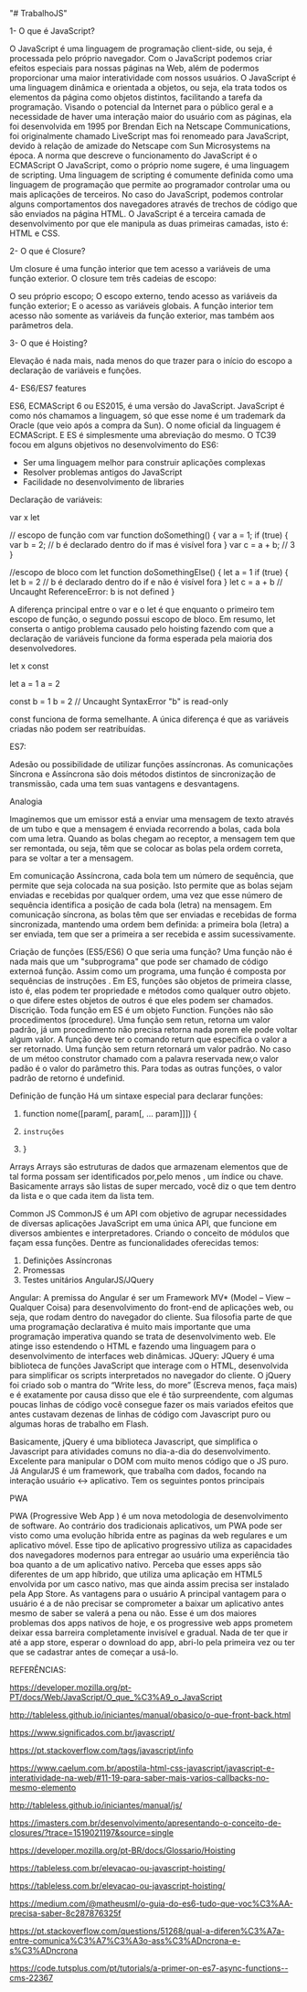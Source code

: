 ﻿"# TrabalhoJS" 

1- O que é JavaScript?

  O JavaScript é uma linguagem de programação client-side, ou seja, é processada pelo próprio navegador. Com o JavaScript podemos criar efeitos especiais para nossas páginas na Web, além de podermos proporcionar uma maior interatividade com nossos usuários. O JavaScript é uma linguagem dinâmica e orientada a objetos, ou seja, ela trata todos os elementos da página como objetos distintos, facilitando a tarefa da programação.
  Visando o potencial da Internet para o público geral e a necessidade de haver uma interação maior do usuário com as páginas, ela foi desenvolvida em 1995 por Brendan Eich na Netscape Communications, foi originalmente chamado LiveScript mas foi renomeado para JavaScript, devido à relação de amizade do Netscape com Sun Microsystems na época. A norma que descreve o funcionamento do JavaScript é o ECMAScript
  O JavaScript, como o próprio nome sugere, é uma linguagem de scripting. Uma linguagem de scripting é comumente definida como uma linguagem de programação que permite ao programador controlar uma ou mais aplicações de terceiros. No caso do JavaScript, podemos controlar alguns comportamentos dos navegadores através de trechos de código que são enviados na página HTML. O JavaScript é a terceira camada de desenvolvimento por que ele manipula as duas primeiras camadas, isto é: HTML e CSS.
  
2- O que é Closure?

Um closure é uma função interior que tem acesso a variáveis de uma função exterior. O closure tem três cadeias de escopo:

O seu próprio escopo;
O escopo externo, tendo acesso as variáveis da função exterior;
E o acesso as variáveis globais.
A função interior tem acesso não somente as variáveis da função exterior, mas também aos parâmetros dela.

3- O que é Hoisting?

Elevação é nada mais, nada menos do que trazer para o início do escopo a declaração de variáveis e funções.

4- ES6/ES7 features

ES6, ECMAScript 6 ou ES2015, é uma versão do JavaScript. JavaScript é como nós chamamos a linguagem, só que esse nome é um trademark da Oracle (que veio após a compra da Sun). O nome oficial da linguagem é ECMAScript. E ES é simplesmente uma abreviação do mesmo. O TC39 focou em alguns objetivos no desenvolvimento do ES6:
- Ser uma linguagem melhor para construir aplicações complexas
- Resolver problemas antigos do JavaScript
- Facilidade no desenvolvimento de libraries

Declaração de variáveis:

var x let


// escopo de função com var
function doSomething() {
  var a = 1;
  if (true) {
    var b = 2; // b é declarado dentro do if mas é visível fora
  }
  var c = a + b; // 3
}

//escopo de bloco com let
function doSomethingElse() {
  let a = 1
  if (true) {
    let b = 2 // b é declarado dentro do if e não é visível fora
  }
  let c = a + b // Uncaught ReferenceError: b is not defined
}

A diferença principal entre o var e o let é que enquanto o primeiro tem escopo de função, o segundo possui escopo de bloco. Em resumo, let conserta o antigo problema causado pelo hoisting fazendo com que a declaração de variáveis funcione da forma esperada pela maioria dos desenvolvedores.

let x const

let a = 1
a = 2

const b = 1
b = 2 // Uncaught SyntaxError "b" is read-only

const funciona de forma semelhante. A única diferença é que as variáveis criadas não podem ser reatribuídas.

ES7:

Adesão ou possibilidade de utilizar funções assíncronas. As comunicações Síncrona e Assíncrona são dois métodos distintos de sincronização de transmissão, cada uma tem suas vantagens e desvantagens.

Analogia

Imaginemos que um emissor está a enviar uma mensagem de texto através de um tubo e que a mensagem é enviada recorrendo a bolas, cada bola com uma letra. Quando as bolas chegam ao receptor, a mensagem tem que ser remontada, ou seja, têm que se colocar as bolas pela ordem correta, para se voltar a ter a mensagem.

Em comunicação Assíncrona, cada bola tem um número de sequência, que permite que seja colocada na sua posição. Isto permite que as bolas sejam enviadas e recebidas por qualquer ordem, uma vez que esse número de sequência identifica a posição de cada bola (letra) na mensagem.
Em comunicação síncrona, as bolas têm que ser enviadas e recebidas de forma sincronizada, mantendo uma ordem bem definida: a primeira bola (letra) a ser enviada, tem que ser a primeira a ser recebida e assim sucessivamente.

Criação de funções (ES5/ES6)
O que seria uma função?
Uma função não é nada mais que um "subprograma" que pode ser chamado de código externoá função. Assim como um programa, uma função é composta por sequências de instruções .
Em ES, funções são objetos de primeira classe, isto é, elas podem ter propriedade e métodos como qualquer outro objeto. o que difere estes objetos de outros é que eles podem ser chamados.
Discrição.
Toda função em ES é um objeto Function. Funções não são procedimentos (procedure). Uma função  sem retun, retorna um valor padrão, já um procedimento não precisa retorna nada porem ele pode voltar algum valor.
A função deve ter o comando return que específica o valor a ser retornado. Uma função sem return retornará um valor padrão. No caso de um métoo construtor chamado com a palavra reservada new,o valor padão é o valor do parâmetro this. Para todas as outras funções, o valor padrão de retorno é undefinid. 

Definição de função
Há um sintaxe especial para declarar funções:
1.	function nome([param[, param[, ... param]]]) {
2.	   instruções
3.	}

   

Arrays
Arrays são estruturas de dados que armazenam elementos que de tal forma possam ser identificados por,pelo menos , um índice ou chave.
Basicamente arrays são listas de super mercado, você diz o que tem dentro da lista e o que cada item da lista tem.


Common JS
CommonJS é um API  com objetivo de agrupar necessidades de diversas aplicações  JavaScript em uma única API, que funcione em diversos ambientes e interpretadores. Criando o conceito de  módulos que façam essa funções.
Dentre as funcionalidades oferecidas temos:

1.	Definições Assíncronas
2.	Promessas
3.	Testes unitários
AngularJS/JQuery

Angular:
A premissa do Angular é ser um Framework MV* (Model – View – Qualquer Coisa) para desenvolvimento do front-end de aplicações web, ou seja, que rodam dentro do navegador do cliente.
Sua filosofia parte de que uma programação declarativa é muito mais importante que uma programação imperativa quando se trata de desenvolvimento web. Ele atinge isso estendendo o HTML e fazendo uma linguagem para o desenvolvimento de interfaces web dinâmicas.
JQuery:
JQuery é uma biblioteca de funções JavaScript que interage com o HTML, desenvolvida para simplificar os scripts interpretados no navegador do cliente.
O jQuery foi criado sob o mantra do “Write less, do more” (Escreva menos, faça mais) e é exatamente por causa disso que ele é tão surpreendente, com algumas poucas linhas de código você consegue fazer os mais variados efeitos que antes custavam dezenas de linhas de código com Javascript puro ou algumas horas de trabalho em Flash. 

Basicamente, jQuery é uma biblioteca Javascript, que simplifica o Javascript para atividades comuns no dia-a-dia do desenvolvimento. Excelente para manipular o DOM com muito menos código que o JS puro. 
Já AngularJS é um framework, que trabalha com dados, focando na interação usuário <-> aplicativo. Tem os seguintes pontos principais

PWA

PWA (Progressive Web App ) é um nova metodologia de desenvolvimento de software. Ao contrário dos tradicionais aplicativos, um PWA pode ser visto como uma evolução híbrida entre as paginas da web regulares e um aplicativo móvel.
Esse tipo de aplicativo progressivo utiliza as capacidades dos navegadores modernos para entregar ao usuário uma experiência tão boa quanto a de um aplicativo nativo. Perceba que esses apps são diferentes de um app híbrido, que utiliza uma aplicação em HTML5 envolvida por um casco nativo, mas que ainda assim precisa ser instalado pela App Store.
As vantagens para o usuário
A principal vantagem para o usuário é a de não precisar se comprometer a baixar um aplicativo antes mesmo de saber se valerá a pena ou não. Esse é um dos maiores problemas dos apps nativos de hoje, e os progressive web apps prometem deixar essa barreira completamente invisível e gradual. Nada de ter que ir até a app store, esperar o download do app, abri-lo pela primeira vez ou ter que se cadastrar antes de começar a usá-lo.


REFERÊNCIAS:

https://developer.mozilla.org/pt-PT/docs/Web/JavaScript/O_que_%C3%A9_o_JavaScript

http://tableless.github.io/iniciantes/manual/obasico/o-que-front-back.html

https://www.significados.com.br/javascript/

https://pt.stackoverflow.com/tags/javascript/info

https://www.caelum.com.br/apostila-html-css-javascript/javascript-e-interatividade-na-web/#11-19-para-saber-mais-varios-callbacks-no-mesmo-elemento

http://tableless.github.io/iniciantes/manual/js/

https://imasters.com.br/desenvolvimento/apresentando-o-conceito-de-closures/?trace=1519021197&source=single

https://developer.mozilla.org/pt-BR/docs/Glossario/Hoisting

https://tableless.com.br/elevacao-ou-javascript-hoisting/

https://tableless.com.br/elevacao-ou-javascript-hoisting/

https://medium.com/@matheusml/o-guia-do-es6-tudo-que-voc%C3%AA-precisa-saber-8c287876325f

https://pt.stackoverflow.com/questions/51268/qual-a-diferen%C3%A7a-entre-comunica%C3%A7%C3%A3o-ass%C3%ADncrona-e-s%C3%ADncrona

https://code.tutsplus.com/pt/tutorials/a-primer-on-es7-async-functions--cms-22367


